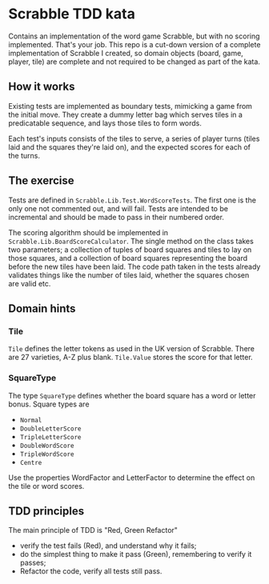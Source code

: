 # Scrabble TDD kata
Contains an implementation of the word game Scrabble, but with no scoring implemented. That's your job. This repo is a cut-down version of a complete implementation of Scrabble I created, so domain objects (board, game, player, tile) are complete and not required to be changed as part of the kata.

## How it works
Existing tests are implemented as boundary tests, mimicking a game from the initial move. They create a dummy letter bag which serves tiles in a predicatable sequence, and lays those tiles to form words.

Each test's inputs consists of the tiles to serve, a series of player turns (tiles laid and the squares they're laid on), and the expected scores for each of the turns.

## The exercise
Tests are defined in `Scrabble.Lib.Test.WordScoreTests`. The first one is the only one not commented out, and will fail. Tests are intended to be incremental and should be made to pass in their numbered order.

The scoring algorithm should be implemented in `Scrabble.Lib.BoardScoreCalculator`. The single method on the class takes two parameters; a collection of tuples of board squares and tiles to lay on those squares, and a collection of board squares representing the board before the new tiles have been laid. The code path taken in the tests already validates things like the number of tiles laid, whether the squares chosen are valid etc.

## Domain hints
### Tile
`Tile` defines the letter tokens as used in the UK version of Scrabble. There are 27 varieties, A-Z plus blank. `Tile.Value` stores the score for that letter.

### SquareType
The type `SquareType` defines whether the board square has a word or letter bonus. Square types are
* `Normal`
* `DoubleLetterScore`
* `TripleLetterScore`
* `DoubleWordScore`
* `TripleWordScore`
* `Centre`

Use the properties WordFactor and LetterFactor to determine the effect on the tile or word scores.

## TDD principles
The main principle of TDD is "Red, Green Refactor"
* verify the test fails (Red), and understand why it fails; 
* do the simplest thing to make it pass (Green), remembering to verify it passes; 
* Refactor the code, verify all tests still pass.
